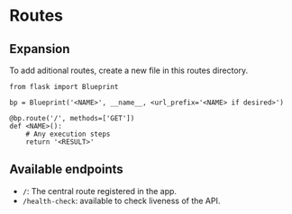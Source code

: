 # Routes

## Expansion
To add aditional routes, create a new file in this routes directory.

```
from flask import Blueprint

bp = Blueprint('<NAME>', __name__, <url_prefix='<NAME> if desired>')

@bp.route('/', methods=['GET'])
def <NAME>():
    # Any execution steps
    return '<RESULT>'
```

## Available endpoints
- `/`: The central route registered in the app.
- `/health-check`: available to check liveness of the API.
